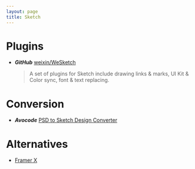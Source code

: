 ```yaml
---
layout: page
title: Sketch
---
```


# Plugins

* ***GitHub*** [weixin/WeSketch](https://github.com/weixin/WeSketch)
  > A set of plugins for Sketch include drawing links & marks, UI Kit & Color sync, font & text replacing.
  
# Conversion

* ***Avocode*** [PSD to Sketch Design Converter](https://avocode.com/convert-psd-to-sketch)

# Alternatives

* [Framer X](https://framer.com/x/)
